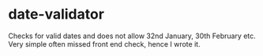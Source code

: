 # date-validator
Checks for valid dates and does not allow 32nd January, 30th February etc. Very simple often missed front end check, hence I wrote it.

